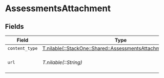 # AssessmentsAttachment


## Fields

| Field                                                                                                                      | Type                                                                                                                       | Required                                                                                                                   | Description                                                                                                                | Example                                                                                                                    |
| -------------------------------------------------------------------------------------------------------------------------- | -------------------------------------------------------------------------------------------------------------------------- | -------------------------------------------------------------------------------------------------------------------------- | -------------------------------------------------------------------------------------------------------------------------- | -------------------------------------------------------------------------------------------------------------------------- |
| `content_type`                                                                                                             | [T.nilable(::StackOne::Shared::AssessmentsAttachmentContentType)](../../models/shared/assessmentsattachmentcontenttype.md) | :heavy_minus_sign:                                                                                                         | N/A                                                                                                                        |                                                                                                                            |
| `url`                                                                                                                      | *T.nilable(::String)*                                                                                                      | :heavy_minus_sign:                                                                                                         | The URL of the attachment.                                                                                                 | http://example.com/resume.pdf                                                                                              |